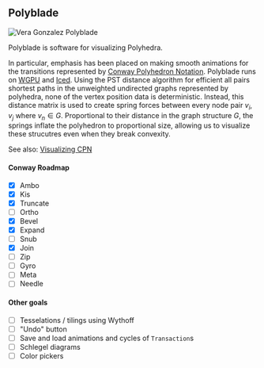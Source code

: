 ## Polyblade
![Vera Gonzalez Polyblade](./demo.gif)

Polyblade is software for visualizing Polyhedra. 

In particular, emphasis has been placed on making smooth animations for the transitions represented by [Conway Polyhedron Notation](https://en.wikipedia.org/wiki/Conway_polyhedron_notation). 
Polyblade runs on [WGPU](https://github.com/gfx-rs/wgpu) and [Iced](https://github.com/iced-rs/iced).
Using the PST distance algorithm for efficient all pairs shortest paths in the unweighted undirected graphs represented by polyhedra, none of the vertex position data is deterministic. Instead, this distance matrix is used to create spring forces between every node pair $v_i, v_j$ where $v_n \in G$. Proportional to their distance in the graph structure $G$, the springs inflate the polyhedron to proportional size, allowing us to visualize these strucutres even when they break convexity. 

See also:
[Visualizing CPN](http://www.polyhedra-world.nc/stuff/Visualization-of-Conway-Polyhedron-Notation.pdf)

#### Conway Roadmap
- [x] Ambo
- [x] Kis
- [x] Truncate
- [ ] Ortho
- [x] Bevel
- [x] Expand
- [ ] Snub
- [x] Join
- [ ] Zip
- [ ] Gyro
- [ ] Meta
- [ ] Needle

#### Other goals
- [ ] Tesselations / tilings using Wythoff
- [ ] "Undo" button
- [ ] Save and load animations and cycles of `Transaction`s
- [ ] Schlegel diagrams
- [ ] Color pickers
